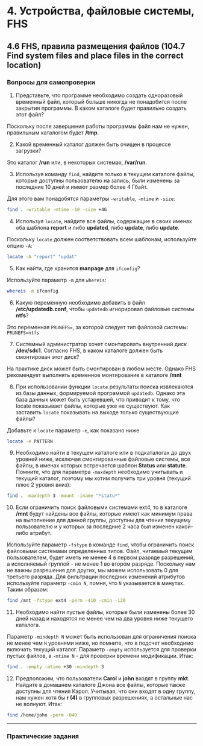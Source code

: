 # 4. Устройства, файловые системы, FHS
## 4.6 FHS, правила размещения файлов (104.7 Find system files and place files in the correct location) 

### Вопросы для самопроверки

1. Представьте, что программе необходимо создать одноразовый временный файл, который больше никогда не понадобится после закрытия программы. В каком каталоге будет правильно создать этот файл?

Поскольку после завершения работы программы файл нам не нужен, правильным каталогом будет **/tmp**.

2. Какой временный каталог должен быть очищен в процессе загрузки?

Это каталог **/run** или, в некоторых системах, **/var/run**.

3. Используя команду `find`, найдите только в текущем каталоге файлы, которые доступны пользователю на запись, были изменены за последние 10 дней и имеют размер более 4 Гбайт.

Для этого вам понадобятся параметры `-writable`, `-mtime` и `-size`: 

```sh
find . -writable -mtime -10 -size +4G
```

4. Используя `locate`, найдите все файлы, содержащие в своих именах оба шаблона **report** и либо **updated**, либо **update**, либо **update**.

Поскольку `locate` должен соответствовать всем шаблонам, используйте опцию `-A`:

```sh
locate -A "report" "updat"
```

5. Как найти, где хранится **manpage** для `ifconfig`?

Используйте параметр `-m` для `whereis`:

```sh
whereis -m ifconfig
```

6. Какую переменную необходимо добавить в файл **/etc/updatedb.conf**, чтобы `updatedb` игнорировал файловые системы **ntfs**?

Это переменная `PRUNEFS=`, за которой следует тип файловой системы: `PRUNEFS=ntfs`

7. Системный администратор хочет смонтировать внутренний диск **/dev/sdc1**. Согласно FHS, в каком каталоге должен быть смонтирован этот диск?

На практике диск может быть смонтирован в любом месте. Однако FHS рекомендует выполнять временное монтирование в каталоге **/mnt**

8. При использовании функции `locate` результаты поиска извлекаются из базы данных, формируемой программой `updatedb`. Однако эта база данных может быть устаревшей, что приводит к тому, что locate показывает файлы, которые уже не существуют. Как заставить `locate` показывать на выходе только существующие файлы?
   
Добавьте к `locate` параметр `-e`, как показано ниже 

```sh
locate -e PATTERN
```

9. Необходимо найти в текущем каталоге или в подкаталогах до двух уровней ниже, исключая смонтированные файловые системы, все файлы, в именах которых встречается шаблон **Status** или **statute**.
Помните, что для параметра `-maxdepth` необходимо учитывать и текущий каталог, поэтому мы хотим получить три уровня (текущий плюс 2 уровня вниз):

```sh
find . -maxdepth 3 -mount -iname "*statu*"
```

10. Если ограничить поиск файловыми системами ext4, то в каталоге **/mnt** будут найдены все файлы, которые имеют как минимум права на выполнение для данной группы, доступны для чтения текущему пользователю и у которых за последние 2 часа был изменен какой-либо атрибут.

Используйте параметр `-fstype` в команде `find`, чтобы ограничить поиск файловыми системами определенных типов. Файл, читаемый текущим пользователем, будет иметь не менее 4 в первом разряде разрешений, а исполняемый группой - не менее 1 во втором разряде. Поскольку нам не важны разрешения для других, мы можем использовать 0 для третьего разряда. Для фильтрации последних изменений атрибутов используйте параметр `-cmin N`, помня, что `N` указывается в минутах. Таким образом:

```sh
find /mnt -fstype ext4 -perm -410 -cmin -120
```

11.  Необходимо найти пустые файлы, которые были изменены более 30 дней назад и находятся не менее чем на два уровня ниже текущего каталога.

Параметр `-mindepth N` может быть использован для ограничения поиска не менее чем `N` уровнями ниже, но помните, что в подсчет необходимо включать текущий каталог. Параметр `-empty` используется для проверки пустых файлов, а `-mtime N` - для проверки времени модификации. Итак:

```sh
find . -empty -mtime +30 -mindepth 3
```

12. Предположим, что пользователи **Carol** и **john** входят в группу **mkt**. Найдите в домашнем каталоге Джона все файлы, которые также доступны для чтения Кэрол.
Учитывая, что они входят в одну группу, нам нужен хотя бы **r (4)** в групповых разрешениях, а остальные нас не волнуют. Итак:

```sh
find /home/john -perm -040
```

---
### Практические задания